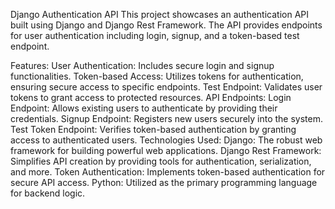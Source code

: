 Django Authentication API
This project showcases an authentication API built using Django and Django Rest Framework. The API provides endpoints for user authentication including login, signup, and a token-based test endpoint.

Features:
User Authentication: Includes secure login and signup functionalities.
Token-based Access: Utilizes tokens for authentication, ensuring secure access to specific endpoints.
Test Endpoint: Validates user tokens to grant access to protected resources.
API Endpoints:
Login Endpoint: Allows existing users to authenticate by providing their credentials.
Signup Endpoint: Registers new users securely into the system.
Test Token Endpoint: Verifies token-based authentication by granting access to authenticated users.
Technologies Used:
Django: The robust web framework for building powerful web applications.
Django Rest Framework: Simplifies API creation by providing tools for authentication, serialization, and more.
Token Authentication: Implements token-based authentication for secure API access.
Python: Utilized as the primary programming language for backend logic.

